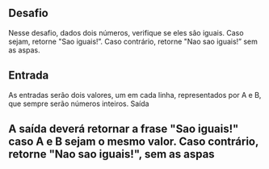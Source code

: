 ## Desafio

Nesse desafio, dados dois números, verifique se eles são iguais. Caso sejam, retorne "Sao iguais!”. Caso contrário, retorne "Nao sao iguais!” sem as aspas. 

## Entrada

As entradas serão dois valores, um em cada linha, representados por A e B, que sempre serão números inteiros. 
Saída

## A saída deverá retornar a frase "Sao iguais!" caso A e B sejam o mesmo valor. Caso contrário,  retorne "Nao sao iguais!", sem as aspas